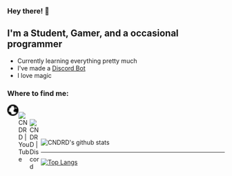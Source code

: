 ### Hey there! 👋  

## I'm a Student, Gamer, and a occasional programmer  
- Currently learning everything pretty much  
- I've made a [Discord Bot](https://github.com/CNDRD/5---Bruce)  
- I love magic  

### Where to find me:  

[<img align="left" alt="cndrd.github.io" width="26px" src="https://raw.githubusercontent.com/iconic/open-iconic/master/svg/globe.svg" />][website]  
[<img align="left" alt="CNDRD | YouTube" width="26px" src="https://cdn.jsdelivr.net/npm/simple-icons@v3/icons/youtube.svg" />][youtube]  
[<img align="left" alt="CNDRD | Discord" width="26px" src="https://cdn.jsdelivr.net/npm/simple-icons@v3/icons/discord.svg" />][discord]  

<br />  

![CNDRD's github stats](https://github-readme-stats.vercel.app/api?username=CNDRD&show_icons=true&hide=contribs,issues)  

---

[![Top Langs](https://github-readme-stats.vercel.app/api/top-langs/?username=CNDRD&layout=compact)](https://github.com/anuraghazra/github-readme-stats)  

[website]: https://cndrd.github.io/  
[youtube]: https://www.youtube.com/channel/UCEz8-yPx6eD-QNOgb1EqE-w  
[discord]: https://discord.gg/TfJSmVF
